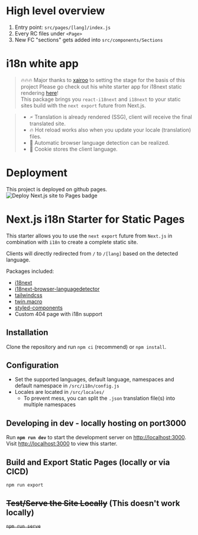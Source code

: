 # High level overview
1. Entry point: `src/pages/[lang]/index.js`
2. Every RC files under `<Page>`
3. New FC "sections" gets added into `src/components/Sections`

# i18n white app

> 🔥🔥🔥 
> Major thanks to [xairoo](https://github.com/xairoo) to setting the stage for the basis of this project
> Please go check out his white starter app for i18next static rendering [here](https://github.com/xairoo/nextjs-i18n-static-page-starter)!    
> This package brings you `react-i18next` and `i18next` to your static sites build with the `next export` future from Next.js.  


> - 🗲 Translation is already rendered (SSG), client will receive the final translated site.  
> - 🔥 Hot reload works also when you update your locale (translation) files.  
> - 🚀 Automatic browser language detection can be realized.  
> - 🍪 Cookie stores the client language.  

# Deployment
This project is deployed on github pages. 
<img alt="Deploy Next.js site to Pages badge" src="https://github.com/edamame852/the-resume/actions/workflows/nextjs.yml/badge.svg">

# Next.js i18n Starter for Static Pages

This starter allows you to use the `next export` future from `Next.js` in combination with `i18n` to create a complete static site.

Clients will directly redirected from `/` to `/[lang]` based on the detected language.

Packages included:

- [i18next](https://github.com/i18next/i18next)
- [i18next-browser-languagedetector](https://github.com/i18next/i18next-browser-languageDetector)
- [tailwindcss](https://github.com/tailwindlabs/tailwindcss)
- [twin.macro](https://github.com/ben-rogerson/twin.macro)
- [styled-components](https://github.com/styled-components/styled-components)
- Custom 404 page with i18n support

## Installation

Clone the repository and run `npm ci` (recommend) or `npm install`.

## Configuration

- Set the supported languages, default language, namespaces and default namespace in `/src/i18n/config.js`
- Locales are located in `/src/locales/`
  - To prevent mess, you can split the `.json` translation file(s) into multiple namespaces

## Developing in dev - locally hosting on port3000

Run **`npm run dev`** to start the development server on [http://localhost:3000](http://localhost:3000).  
Visit [http://localhost:3000](http://localhost:3000) to view this starter.

## Build and Export Static Pages (locally or via CICD)

```bash
npm run export
```

## ~~Test/Serve the Site Locally~~ (This doesn't work locally)

~~`npm run serve`~~